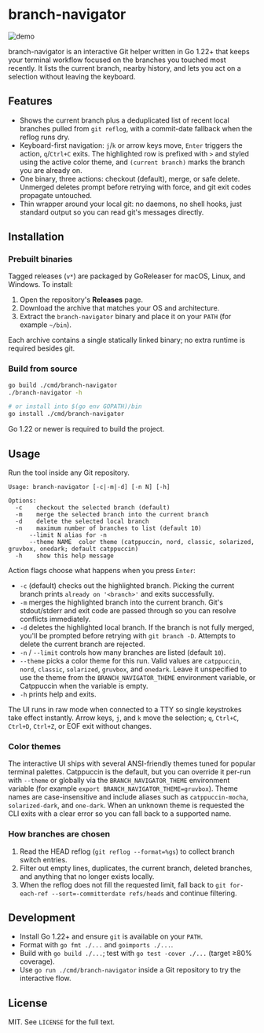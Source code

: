 # branch-navigator
![demo](https://github.com/user-attachments/assets/6d7edaf5-8351-4ebd-844c-0201a8cb4091)

branch-navigator is an interactive Git helper written in Go 1.22+ that keeps your terminal workflow focused on the branches you touched most recently. It lists the current branch, nearby history, and lets you act on a selection without leaving the keyboard.

## Features
- Shows the current branch plus a deduplicated list of recent local branches pulled from `git reflog`, with a commit-date fallback when the reflog runs dry.
- Keyboard-first navigation: `j`/`k` or arrow keys move, `Enter` triggers the action, `q`/`Ctrl+C` exits. The highlighted row is prefixed with `>` and styled using the active color theme, and `(current branch)` marks the branch you are already on.
- One binary, three actions: checkout (default), merge, or safe delete. Unmerged deletes prompt before retrying with force, and git exit codes propagate untouched.
- Thin wrapper around your local git: no daemons, no shell hooks, just standard output so you can read git's messages directly.

## Installation

### Prebuilt binaries
Tagged releases (`v*`) are packaged by GoReleaser for macOS, Linux, and Windows. To install:
1. Open the repository's **Releases** page.
2. Download the archive that matches your OS and architecture.
3. Extract the `branch-navigator` binary and place it on your `PATH` (for example `~/bin`).

Each archive contains a single statically linked binary; no extra runtime is required besides git.

### Build from source
```sh
go build ./cmd/branch-navigator
./branch-navigator -h

# or install into $(go env GOPATH)/bin
go install ./cmd/branch-navigator
```

Go 1.22 or newer is required to build the project.

## Usage
Run the tool inside any Git repository.

```
Usage: branch-navigator [-c|-m|-d] [-n N] [-h]

Options:
  -c	checkout the selected branch (default)
  -m	merge the selected branch into the current branch
  -d	delete the selected local branch
  -n	maximum number of branches to list (default 10)
      --limit N	alias for -n
      --theme NAME	color theme (catppuccin, nord, classic, solarized, gruvbox, onedark; default catppuccin)
  -h	show this help message
```

Action flags choose what happens when you press `Enter`:
- `-c` (default) checks out the highlighted branch. Picking the current branch prints `already on '<branch>'` and exits successfully.
- `-m` merges the highlighted branch into the current branch. Git's stdout/stderr and exit code are passed through so you can resolve conflicts immediately.
- `-d` deletes the highlighted local branch. If the branch is not fully merged, you'll be prompted before retrying with `git branch -D`. Attempts to delete the current branch are rejected.
- `-n` / `--limit` controls how many branches are listed (default `10`).
- `--theme` picks a color theme for this run. Valid values are `catppuccin`, `nord`, `classic`, `solarized`, `gruvbox`, and `onedark`. Leave it unspecified to use the theme from the `BRANCH_NAVIGATOR_THEME` environment variable, or Catppuccin when the variable is empty.
- `-h` prints help and exits.

The UI runs in raw mode when connected to a TTY so single keystrokes take effect instantly. Arrow keys, `j`, and `k` move the selection; `q`, `Ctrl+C`, `Ctrl+D`, `Ctrl+Z`, or EOF exit without changes.

### Color themes
The interactive UI ships with several ANSI-friendly themes tuned for popular terminal palettes. Catppuccin is the default, but you can override it per-run with `--theme` or globally via the `BRANCH_NAVIGATOR_THEME` environment variable (for example `export BRANCH_NAVIGATOR_THEME=gruvbox`). Theme names are case-insensitive and include aliases such as `catppuccin-mocha`, `solarized-dark`, and `one-dark`. When an unknown theme is requested the CLI exits with a clear error so you can fall back to a supported name.

### How branches are chosen
1. Read the HEAD reflog (`git reflog --format=%gs`) to collect branch switch entries.
2. Filter out empty lines, duplicates, the current branch, deleted branches, and anything that no longer exists locally.
3. When the reflog does not fill the requested limit, fall back to `git for-each-ref --sort=-committerdate refs/heads` and continue filtering.

## Development
- Install Go 1.22+ and ensure `git` is available on your `PATH`.
- Format with `go fmt ./...` and `goimports ./...`.
- Build with `go build ./...`; test with `go test -cover ./...` (target ≥80% coverage).
- Use `go run ./cmd/branch-navigator` inside a Git repository to try the interactive flow.

## License
MIT. See `LICENSE` for the full text.
